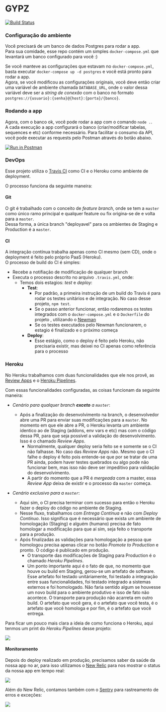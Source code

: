 # GYPZ

[![Build Status](https://travis-ci.org/igventurelli/gypz.svg?branch=master)](https://travis-ci.org/igventurelli/gypz)

### Configuração do ambiente

Você precisará de um banco de dados Postgres para rodar a app.  
Para sua comidade, esse repo contém um simples `docker-compose.yml` que levantará um banco configurado para você :)

Se você manteve as configurações que estavam no `docker-compose.yml`, basta executar `docker-compose up -d postgres` e você está pronto para rodar a app.  
Agora, se você modificou as configurações originais, você deve então criar uma variável de ambiente chamada `DATABASE_URL`, onde o valor dessa variável deve ser a _string de conexão_ com o banco no formato `postgres://{usuario}:{senha}@{host}:{porta}/{banco}`. 

### Rodando a app

Agora, com o banco ok, você pode rodar a app com o comando `node .`.  
A cada execução a app configurará o banco (criar/modificar tabelas, sequences e etc) conforme necessário.
Para facilitar o consumo da API, você pode executar as requests pelo Postman através do botão abaixo.

[![Run in Postman](https://run.pstmn.io/button.svg)](https://app.getpostman.com/run-collection/21d1d0cafb2b3934872f)

### DevOps

Esse projeto utiliza o [Travis CI](https://travis-ci.org/) como CI e o Heroku como ambiente de deployment.

O processo funciona da seguinte maneira:

#### Git

O git é trabalhado com o conceito de _feature branch_, onde se tem a `master` como único ramo principal e qualquer feature ou fix origina-se de e volta para a `master`.  
Dessa forma, a única branch "deployavel" para os ambientes de Staging e Production é a `master`.

#### CI

A integração contínua trabalha apenas como CI mesmo (sem CD), onde o deployment é feito pelo próprio PaaS (Heroku).  
O processo de build do CI é simples:

- Recebe a notifiação de modificação de qualquer branch
- Executa o processo descrito no arquivo `.travis.yml`, onde:
  - Temos dois estagios: _test_ e _deploy_:
    - **Test**:
      - Por padrão, a primeira instrução de um build do Travis é para rodar os testes unitários e de integração. No caso desse projeto, `npm test`.
      - Se o passo anterior funcionar, então rodaremos os testes integrados com o `docker-compose.yml` e o `Dockerfile` do projeto , utilizando o [Newman](https://support.getpostman.com/hc/en-us/articles/115003710329-What-is-Newman-)
      - Se os testes executados pelo Newman funcionarem, o estagio é finalizado e o próximo começa
    - **Deploy**:
      - Esse estágio, como o deploy é feito pelo Heroku, não precisaria existir, mas deixei no CI apenas como referência para o processo

### Heroku

No Heroku trabalhamos com duas funcionalidades que ele nos provê, as [Review Apps](https://devcenter.heroku.com/articles/github-integration-review-apps) e o [Heroku Pipelines](https://devcenter.heroku.com/articles/pipelines).

Com essas funcionalidades configuradas, as coisas funcionam da seguinte maneira:

- _Cenário para qualquer branch **exceto** a `master`_:
  - Após a finalização do desenvolvimento na branch, o desenvolvedor abre uma PR para enviar suas modificações para a `master`. No momento em que ele abre a PR, o Heroku levanta um ambiente identico ao de Staging (addons, env vars e etc) mas com o código dessa PR, para que seja possível a validação do desenvolvimento. Isso é o chamado _Review Apps_.
    - Normalmente, qualquer deploy seria feito se e somente se o CI não falhasse. No caso das _Review Apps_ não. Mesmo que o CI falhe o deploy é feito pois entende-se que por se tratar de uma PR ainda, podem haver testes quebrados ou algo pode não funcionar bem, mas isso não deve ser impeditivo para validação do desenvolvimento.
    - A partir do momento que a PR é _mergeada_ com a master, essa _Review App_ deixa de existir e o processo da `master` começa.

- _Cenário exclusivo para a `master`_:
  - Aqui sim, o CI precisa terminar com sucesso para então o Heroku fazer o deploy do código no ambiente de Staging.
  - Nesse fluxo, trabalhamos com _Entrega Contínua_ e não com _Deploy Contínuo_. Isso significa que é necessário que exista um ambiente de homologação (Staging) e alguém (humano) precisa de fato homologar a modificação para que aí sim, seja feito o transporte para a produção.
  - Após finalizadas as validações para homologação a pessoa que homologou precisa apenas clicar no botão _Promote to Production_ e pronto. O código é publicado em produção.
    - O transporte das modificações de Staging para Production é o chamado _Heroku Pipelines_.
    - Um ponto importante aqui é o fato de que, no momento que houve ou build em Staging, gerou-se um artefato de software. Esse artefato foi testado unitáriamente, foi testado a integração entre suas funcionalidades, foi testado integrado a sistemas externos e foi homologado. Não faria sentido algum se houvesse um novo build para o ambiente produtivo e isso de fato não acontece. O transporte para produção não acarreta em outro build. O artefato que você gera, é o artefato que você testa, é o artefato que você homologa e por fim, é o artefato que você entrega.

Para ficar um pouco mais clara a ideia de como funciona o Heroku, aqui tenmos um print do _Heroku Pipelines_ desse projeto:

![](https://gypz.s3-sa-east-1.amazonaws.com/img.png)

#### Monitoramento

Depois do deploy realizado em produção, precisamos saber da saúde da nossa app no ar, para isso utilizamos o [New Relic](https://newrelic.com/) para nos mostrar o status da nossa app em tempo real:

![](https://gypz.s3-sa-east-1.amazonaws.com/newrelic.png)

Além do New Relic, contamos também com o [Sentry](https://sentry.io/welcome/) para rastreamento de erros e exceções:

![](https://gypz.s3-sa-east-1.amazonaws.com/sentry-2.png)